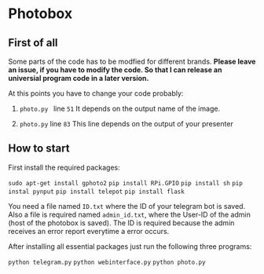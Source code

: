 # Photobox

## First of all
Some parts of the code has to be modfied for different brands.
__Please leave an issue, if you have to modify the code. So that I can release an
universial program code in a later version.__

At this points you have to change your code probably:

1. `photo.py ` line `51`
It depends on the output name of the image.

2. `photo.py` line `83`
This line depends on the output of your presenter


## How to start
First install the required packages:

`sudo apt-get install gphoto2`
`pip install RPi.GPIO`
`pip install sh`
`pip instal pynput`
`pip install telepot`
`pip install flask`

You need a file named `ID.txt` where the ID of your telegram bot is saved.
Also a file is required named `admin_id.txt`, where the User-ID of the admin
(host of the photobox is saved). The ID is required because the admin receives
an error report everytime a error occurs.

After installing all essential packages just run the following three programs:

`python telegram.py`
`python webinterface.py`
`python photo.py`
